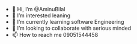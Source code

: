 - 👋 Hi, I’m @AminuBilal
- 👀 I’m interested leaning
- 🌱 I’m currently learning software Engineering
- 💞️ I’m looking to collaborate with serious minded 
- 📫 How to reach me 09051544458

<!---
AminuBilal/AminuBilal is a ✨ special ✨ repository because its `README.md` (this file) appears on your GitHub profile.
You can click the Preview link to take a look at your changes.
--->
